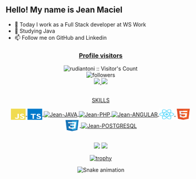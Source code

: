 ## Hello! My name is Jean Maciel

- 🔭 Today I work as a Full Stack developer at WS Work
- 🌱 Studying Java
- 📫 Follow me on GitHub and Linkedin

<div align="center">
  <h3><a href="https://github.com/OJeanMaciel">Profile visitors</a></h3>
  <img src="https://profile-counter.glitch.me/{OJeanMaciel}/count.svg" alt="rudiantoni :: Visitor's Count" />
  <br />
  <img alt="followers" title="Follow me on Github" src="https://img.shields.io/github/followers/OJeanMaciel?color=236ad3&style=for-the-badge&logo=github&label=Follow"/></a>
</div>

<div align="center">
  <a href="https://github.com/OJeanMaciel">
  <img height="180em" src="https://github-readme-stats.vercel.app/api?username=ojeanmaciel&show_icons=true&theme=dracula&include_all_commits=true&count_private=true"/>
  <img height="180em" src="https://github-readme-stats.vercel.app/api/top-langs/?username=ojeanmaciel&layout=compact&langs_count=7&theme=dracula"/>
</div>

<div style="display: inline_block" align="center"><br>
  <p>SKILLS</p>
  <img align="center" alt="Jean-Js" height="30" width="40" src="https://raw.githubusercontent.com/devicons/devicon/master/icons/javascript/javascript-plain.svg">
  <img align="center" alt="Jean-Ts" height="30" width="40" src="https://raw.githubusercontent.com/devicons/devicon/master/icons/typescript/typescript-plain.svg">
  <img  align="center" alt="Jean-JAVA" height="30" width="40" src="https://icon-library.com/images/java-icon-png/java-icon-png-2.jpg" />
  <img  align="center" alt="Jean-PHP" height="30" width="40" src="https://cdn.jsdelivr.net/gh/devicons/devicon/icons/php/php-original.svg" />
  <img  align="center" alt="Jean-ANGULAR" height="30" width="40" src="https://angular.io/assets/images/logos/angular/angular.png" />
  <img align="center" alt="Jean-React" height="30" width="40" src="https://raw.githubusercontent.com/devicons/devicon/master/icons/react/react-original.svg">
  <img align="center" alt="Jean-HTML" height="30" width="40" src="https://raw.githubusercontent.com/devicons/devicon/master/icons/html5/html5-original.svg">
  <img align="center" alt="Jean-CSS" height="30" width="40" src="https://raw.githubusercontent.com/devicons/devicon/master/icons/css3/css3-original.svg">
  <img  align="center" alt="Jean-POSTGRESQL" height="30" width="40" src="https://cdn.iconscout.com/icon/free/png-256/postgresql-11-1175122.png" />
</div>

##

<div align="center"> 
  <a href="https://www.linkedin.com/in/jean-kevin-maciel-436805199/" target="_blank"><img src="https://img.shields.io/badge/-LinkedIn-%230077B5?style=for-the-badge&logo=linkedin&logoColor=white" target="_blank"></a> 
    <a href="https://www.instagram.com/jean.maciel_/?hl=pt" target="_blank"><img src="https://img.shields.io/badge/-Instagram-%23E4405F?style=for-the-badge&logo=instagram&logoColor=white"      target="_blank"></a>
  </div>
  
  <div align="center"> 
    
 [![trophy](https://github-profile-trophy.vercel.app/?username=OJeanMaciel&theme=onedark)](https://github.com/ryo-ma/github-profile-trophy)
    
</div>
  
  <div align="center"> 

  ![Snake animation](https://github.com/OJeanMaciel/OJeanMaciel/blob/output/github-contribution-grid-snake.svg)

</div>

